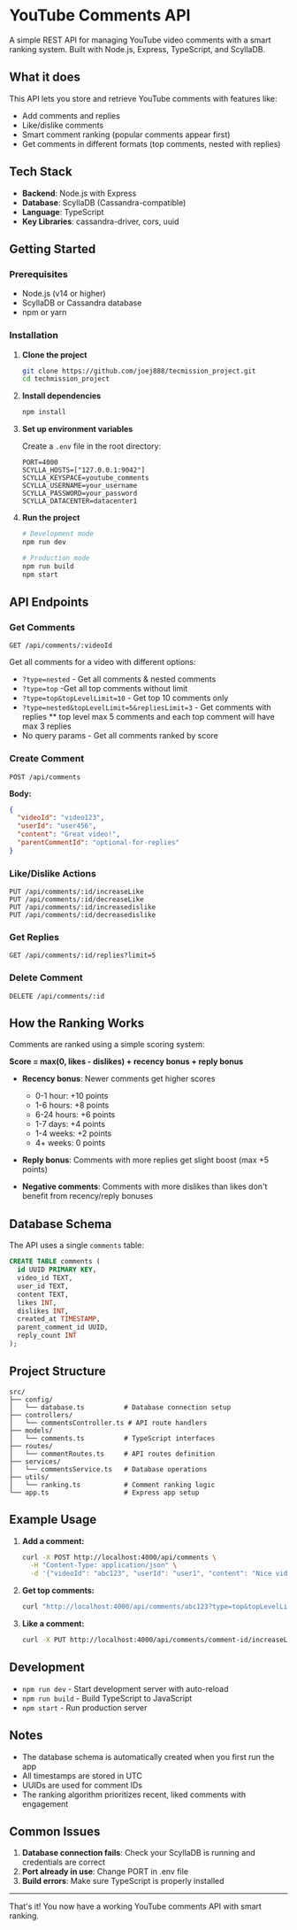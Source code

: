 # YouTube Comments API

A simple REST API for managing YouTube video comments with a smart ranking system. Built with Node.js, Express, TypeScript, and ScyllaDB.

## What it does

This API lets you store and retrieve YouTube comments with features like:
- Add comments and replies
- Like/dislike comments
- Smart comment ranking (popular comments appear first)
- Get comments in different formats (top comments, nested with replies)

## Tech Stack

- **Backend**: Node.js with Express
- **Database**: ScyllaDB (Cassandra-compatible)
- **Language**: TypeScript
- **Key Libraries**: cassandra-driver, cors, uuid

## Getting Started

### Prerequisites

- Node.js (v14 or higher)
- ScyllaDB or Cassandra database
- npm or yarn

### Installation

1. **Clone the project**
   ```bash
   git clone https://github.com/joej888/tecmission_project.git
   cd techmission_project
   ```

2. **Install dependencies**
   ```bash
   npm install
   ```

3. **Set up environment variables**
   
   Create a `.env` file in the root directory:
   ```env
   PORT=4000
   SCYLLA_HOSTS=["127.0.0.1:9042"]
   SCYLLA_KEYSPACE=youtube_comments
   SCYLLA_USERNAME=your_username
   SCYLLA_PASSWORD=your_password
   SCYLLA_DATACENTER=datacenter1
   ```

4. **Run the project**
   ```bash
   # Development mode
   npm run dev

   # Production mode
   npm run build
   npm start
   ```

## API Endpoints

### Get Comments
```http
GET /api/comments/:videoId
```
Get all comments for a video with different options:
- `?type=nested` - Get all comments & nested comments 
- `?type=top` -Get all top comments without limit
- `?type=top&topLevelLimit=10` - Get top 10 comments only
- `?type=nested&topLevelLimit=5&repliesLimit=3` - Get comments with replies ** top level max 5 comments and each top comment will have max 3 replies
- No query params - Get all comments ranked by score

### Create Comment
```http
POST /api/comments
```
**Body:**
```json
{
  "videoId": "video123",
  "userId": "user456",
  "content": "Great video!",
  "parentCommentId": "optional-for-replies"
}
```

### Like/Dislike Actions
```http
PUT /api/comments/:id/increaseLike
PUT /api/comments/:id/decreaseLike
PUT /api/comments/:id/increasedislike
PUT /api/comments/:id/decreasedislike
```

### Get Replies
```http
GET /api/comments/:id/replies?limit=5
```

### Delete Comment
```http
DELETE /api/comments/:id
```

## How the Ranking Works

Comments are ranked using a simple scoring system:

**Score = max(0, likes - dislikes) + recency bonus + reply bonus**

- **Recency bonus**: Newer comments get higher scores
  - 0-1 hour: +10 points
  - 1-6 hours: +8 points
  - 6-24 hours: +6 points
  - 1-7 days: +4 points
  - 1-4 weeks: +2 points
  - 4+ weeks: 0 points

- **Reply bonus**: Comments with more replies get slight boost (max +5 points)

- **Negative comments**: Comments with more dislikes than likes don't benefit from recency/reply bonuses

## Database Schema

The API uses a single `comments` table:

```sql
CREATE TABLE comments (
  id UUID PRIMARY KEY,
  video_id TEXT,
  user_id TEXT,
  content TEXT,
  likes INT,
  dislikes INT,
  created_at TIMESTAMP,
  parent_comment_id UUID,
  reply_count INT
);
```

## Project Structure

```
src/
├── config/
│   └── database.ts          # Database connection setup
├── controllers/
│   └── commentsController.ts # API route handlers
├── models/
│   └── comments.ts          # TypeScript interfaces
├── routes/
│   └── commentRoutes.ts     # API routes definition
├── services/
│   └── commentsService.ts   # Database operations
├── utils/
│   └── ranking.ts           # Comment ranking logic
└── app.ts                   # Express app setup
```

## Example Usage

1. **Add a comment:**
   ```bash
   curl -X POST http://localhost:4000/api/comments \
     -H "Content-Type: application/json" \
     -d '{"videoId": "abc123", "userId": "user1", "content": "Nice video!"}'
   ```

2. **Get top comments:**
   ```bash
   curl "http://localhost:4000/api/comments/abc123?type=top&topLevelLimit=5"
   ```

3. **Like a comment:**
   ```bash
   curl -X PUT http://localhost:4000/api/comments/comment-id/increaseLike
   ```

## Development

- `npm run dev` - Start development server with auto-reload
- `npm run build` - Build TypeScript to JavaScript
- `npm start` - Run production server

## Notes

- The database schema is automatically created when you first run the app
- All timestamps are stored in UTC
- UUIDs are used for comment IDs
- The ranking algorithm prioritizes recent, liked comments with engagement

## Common Issues

1. **Database connection fails**: Check your ScyllaDB is running and credentials are correct
2. **Port already in use**: Change PORT in .env file
3. **Build errors**: Make sure TypeScript is properly installed

---

That's it! You now have a working YouTube comments API with smart ranking.